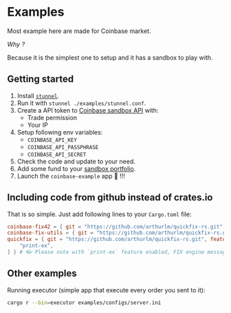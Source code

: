 # Examples

Most example here are made for Coinbase market.

_Why ?_

Because it is the simplest one to setup and it has a sandbox to play with.

## Getting started

1. Install [`stunnel`](https://www.stunnel.org/).
2. Run it with `stunnel ./examples/stunnel.conf`.
3. Create a API token to [Coinbase sandbox API](https://public.sandbox.exchange.coinbase.com/profile/api) with:
   - Trade permission
   - Your IP
4. Setup following env variables:
   - `COINBASE_API_KEY`
   - `COINBASE_API_PASSPHRASE`
   - `COINBASE_API_SECRET`
5. Check the code and update to your need.
6. Add some fund to your [sandbox portfolio](https://public.sandbox.exchange.coinbase.com/portfolios).
7. Launch the `coinbase-example` app 🚀 !!!

## Including code from github instead of crates.io

That is so simple. Just add following lines to your `Cargo.toml` file:

```toml
coinbase-fix42 = { git = "https://github.com/arthurlm/quickfix-rs.git" }
coinbase-fix-utils = { git = "https://github.com/arthurlm/quickfix-rs.git" }
quickfix = { git = "https://github.com/arthurlm/quickfix-rs.git", features = [
    "print-ex",
] } # 👓 Please note with `print-ex` feature enabled, FIX engine message will be displayed on stdout.
```

## Other examples

Running executor (simple app that execute every order you sent to it):

```sh
cargo r --bin=executor examples/configs/server.ini
```
